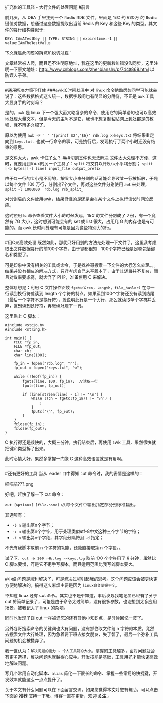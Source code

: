 扩充你的工具箱 - 大行文件的处理问题
#前言

前几天，从 DBA 手里接到一个 Redis RDB 文件，里面是 15G 约 660万 的 Redis 键值对数据，想通过这些数据提取出当前 Redis 的 Key 和这些 Key 的类型。其文件的每行结构类似于:

`KEY: IAmATestKey || TYPE: STRING || expiretime:-1 || value:IAmTheTestValue`

下文就是此问题的跳坑和脱坑过程：

文章经常被人爬，而且还不注明原地址，我在这里的更新和纠错没法同步，这里注明一下原文地址：http://www.cnblogs.com/zhenbianshu/p/7449868.html 以防误人子弟。

---

#通用解决方案不好使
###awk长时间处理中
对 linux 命令稍熟悉的同学可能就会说了：这些数据格式这么统一，数据字段间也有明显的分隔符，不正是 `awk` 工具大显身手的时刻吗？ 

是的，`awk` 是 linux 下一个强大而又略复杂的命令，使用它的简单语句也可以高效地处理大量文本，但是今天的主角不是它，我也不想复制粘贴网上到处都是的教程，就不再多介绍了。

原以为使用 `awk -F ' ' '{printf $2","$6}' rdb.log >>keys.txt` 将结果重定向到 `keys.txt`，也就一行命令的事，可是执行后，发现执行了两个小时还没有结束的意思。

是文件太大，awk 卡住了么？
###切割文件也无法解决
文件太大处理不方便，这时，就要用到linux的另一个工具了：`split` 将文件以`行数/大小`平均分割；
`split [-b bytes][-l line] input_file output_prefix`

由于每一行的大小是不同的，按照大小来分割的话可能会导致某一行被拆散，于是以每个文件 100 万行，分割出7个文件，再对这些文件分别使用 `awk` 来处理， `split -l 1000000  rdb.log rdb_split_`

对分割后的文件使用awk，结果奇怪的是还是会在某个文件上执行很长时间没反应。

这时使用 ls 命令查看文件大小的时候发现，15G 的文件分割成了 7 份，有一个竟然有 7G 大小，这时想到可能会有的 set 或 list 很大，占用几 G 的内存也是有可能的。而 awk 长时间处理有可能是因为这些特别大的行。

---
#用C来高效处理
既然如此，那就只好用别的方法先处理一下文件了，这里我考虑取出文件数据每行的前100个字符，由于键都很短，100个字符已经是足够包括键名和类型了。

可是印象中没有相关的工具或命令，于是找谷哥搜索一下文件的大行怎么处理。。。结果并没有相应的解决方式，只好考虑自己来写脚本了，由于其逻辑并不复杂，而且对效率要求高，就舍弃了 PHP，准备使用 C 来解决。

整体思想是：利用 C 文件操作函数 `fgets(&res, length, file_hanler)` 在每一行读到换行符或读到 length 个字符的特点。如果读到100个字符还没有读到结尾（最后一个字符不是换行符），就说明此行是一个大行，那么就读取单个字符并丢弃，直到读到换行符，再继续处理下一行。

这里贴上 C 脚本：

```
#include <stdio.h>
#include <string.h>

int main() {
    FILE *fp_in;
    FILE *fp_out;
    char ch;
    char line[100];
    
    fp_in = fopen("rdb.log", "r");
    fp_out = fopen("keys.txt", "w");

    while (!feof(fp_in)) {
        fgets(line, 100, fp_in);  //读取一行
        fputs(line, fp_out);

        if (line[strlen(line) - 1] != '\n') {
            while ((ch = fgetc(fp_in)) != '\n') { 
            	;
            }
            fputc('\n', fp_out);
        }
    }
    fclose(fp_in);
    fclose(fp_out);
}
```

C 执行得还是很快的，大概三分钟。执行结束后，再使用 awk 工具，果然很快就把键和类型拆了出来。

此时心情大好，果然多掌握一门像 C 这种高效语言就是有用啊。

---
#还有更好的工具
当从 leader 口中得知 cut 命令时，我的表情是这样的：

喵喵喵???.png

好吧，赶快了解一下 cut 命令：

`cut [options] [file.name]` :从每个文件中输出指定部分到标准输出。  

其选项有：

- `-b n` 输出第n个字节；
- `-c n` 输出第n个字符，用于处理类似utf-8中文这种三个字节的字符；
- `-f n` 输出第n个字段，其字段分隔符用 `-d` 指定；

不光有我脚本取前 n 个字符的功能，还能直接取第 n 个字段。。

试了下，`cut -b 100 rdb.log >>keys.log` 取前 100 个字符用了 8 分钟，虽然比 C 脚本要慢，可是它不用手写脚本，而且适用范围比我写的脚本要大。

---
#小结
问题是顺利解决了，可是解决过程引起我的思考。这个问题应该会被更快更方便地解决的，搞得这么麻烦主要是因为 `linux命令掌握不全`。

不知道 linux 还有 cut 命令。其实也不是不知道，事后发现我笔记里已经有了关于 cut 的简单记录了，可能是由于命令太过简单，没有很多参数，也没想到太多应用场景，被我记入了 linux 的杂项。

同时也发现了跟 cut 一样被遗忘的还有其他小知识点，是时候回忆一波了。

另外谷哥搜索命令的关键词也大有问题，没有抓住取文件前 n 字符的本质，竟然去搜索文件大行处理，因为急着要下班去接女朋友，失了智了，最后一个弥补工具问题的机会被抛弃了。

我一直认为：`解决问题的能力 ~ 个人工具箱的大小`。掌握的工具越多，面对问题就会有更多选择，解决问题也就越得心应手。开发技能是基础，工具用好才能快速高效地解决问题。

写几个常用自动化脚本、`alias` 简化一下很长的命令、掌握一些常用的快捷键，开发效率就能这么一点点提升了。

关于本文有什么问题可以在下面留言交流，如果您觉得本文对您有帮助，可以点击下面的 **推荐** 支持一下我。博客一直在更新，欢迎 **关注** 。
